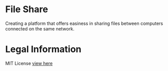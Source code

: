 # File Share
Creating a platform that offers easiness in sharing files between computers connected on the same network.


# Legal Information
MIT License [view here](./LICENSE)